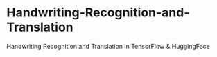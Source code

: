 # Handwriting-Recognition-and-Translation
Handwriting Recognition and Translation in TensorFlow &amp; HuggingFace
